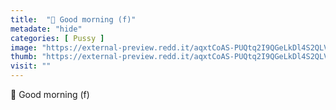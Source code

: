 ```yaml
---
title:  "🦋 Good morning (f)"
metadate: "hide"
categories: [ Pussy ]
image: "https://external-preview.redd.it/aqxtCoAS-PUQtq2I9QGeLkDl4S2QLVglpb-qf_8CtGs.jpg?auto=webp&s=6ebdcf8fb4601681737ff7c055b9c7717eb189c7"
thumb: "https://external-preview.redd.it/aqxtCoAS-PUQtq2I9QGeLkDl4S2QLVglpb-qf_8CtGs.jpg?width=1080&crop=smart&auto=webp&s=08cf500034f1526bfec8fc9f3cca30b6938d6e57"
visit: ""
---
```

🦋 Good morning (f)
